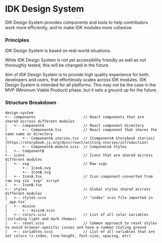 # IDK Design System
IDK Design System provides components and tools to help contributors work more efficiently, and to make IDK modules more cohesive.

### Principles
IDK Design System is based on real-world situations.

While IDK Design System is not yet accessibility friendly as well as not thoroughly tested, this will be changed in the future.

Aim of IDK Design System is to provide high quality experience for both, developers and users, that effortlessly scales across IDK modules.
IDK Design System is intended for all platforms. This may not be the case in the MVP (Minimum Viable Product) phase, but it sets a ground up for the future.

### Structure Breakdown
```
design-system
+-- components                      // React components that are shared accross different modules
|   +-- ComponentA                  // React component directory
|       +-- ComponentA.tsx          // React component that shares the same name as directory
|       +-- ComponentA.stories.tsx  // [ComponentA Storybook stories](https://storybook.js.org/docs/react/writing-stories/introduction)
|       +-- ComponentA.module.scss  // ComponentA Styles
|   +-- ComponentB
+-- icons                           // Icons that are shared accross different modules
|   +-- svg                         // Raw svgs
|       +-- IconA.svg
|       +-- IconB.svg
|   +-- IconA.tsx                   // Icon component converted from raw svg via `svgr` script
|   +-- IconB.tsx
+-- styles                          // Global styles shared accross different modules
|   +-- styles.scss                 // "index" scss file imported in `_app.tsx`
|   +-- mixins
|       +-- mixinA.scss
|   +-- colors.scss                 // List of all color variables (including light and dark themes)
|   +-- reset.scss                  // Common approach to reset styles to avoid browser-specific issues and have a common styling ground
|   +-- variables.scss              // List of all variables that are not colors (z-index, line-height, font-size, spacing, etc)
```